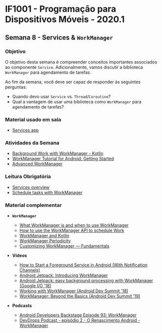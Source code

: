 # IF1001 - Programação para Dispositivos Móveis - 2020.1

## Semana 8 - Services & `WorkManager`

### Objetivo

O objetivo desta semana é compreender conceitos importantes associados ao componente `Service`. Adicionalmente, vamos discutir a biblioteca `WorkManager` para agendamento de tarefas.

Ao fim da semana, você deve ser capaz de responder às seguintes perguntas: 

- Quando devo usar `Service` vs. `Thread`/`Coroutine`?
- Qual a vantagem de usar uma biblioteca como `WorkManager` para agendamento de tarefas?

### Material usado em sala

- [Services app](https://github.com/if1001/if1001.github.io/tree/master/2021-03-17/Services)

### Atividades da Semana

- [Background Work with WorkManager - Kotlin](https://codelabs.developers.google.com/codelabs/android-workmanager/#0)
- [WorkManager Tutorial for Android: Getting Started](https://www.raywenderlich.com/6040-workmanager-tutorial-for-android-getting-started)
- [Advanced WorkManager](https://codelabs.developers.google.com/codelabs/android-adv-workmanager/index.html?index=..%2F..index#0)

### Leitura Obrigatória
- [Services overview](https://developer.android.com/guide/components/services)
- [Schedule tasks with WorkManager](https://developer.android.com/topic/libraries/architecture/workmanager)

### Material complementar

- **`WorkManager`** 
  - [What WorkManager is and when to use WorkManager](https://medium.com/androiddevelopers/introducing-workmanager-2083bcfc4712)
  - [How to use the WorkManager API to schedule Work](https://medium.com/androiddevelopers/workmanager-basics-beba51e94048)
  - [WorkManager and Kotlin](https://medium.com/androiddevelopers/workmanager-meets-kotlin-b9ad02f7405e)
  - [WorkManager Periodicity](https://medium.com/androiddevelopers/workmanager-periodicity-ff35185ff006)
  - [Customizing WorkManager — Fundamentals](https://medium.com/androiddevelopers/customizing-workmanager-fundamentals-fdaa17c46dd2)
  
- **Vídeos**
  - [How to Start a Foreground Service in Android (With Notification Channels)](https://www.youtube.com/watch?v=FbpD5RZtbCc)
  - [Android Jetpack: Introducing WorkManager](https://www.youtube.com/watch?v=pe_yqM16hPQ)
  - [Android Jetpack: easy background processing with WorkManager (Google I/O '18)](https://www.youtube.com/watch?v=IrKoBFLwTN0)
  - [Working with WorkManager (Android Dev Summit '18)](https://www.youtube.com/watch?v=83a4rYXsDs0)
  - [WorkManager: Beyond the Basics (Android Dev Summit '19)](https://www.youtube.com/watch?v=Bz0z694SrEE)
  
- **Podcasts**
  - [Android Developers Backstage Episode 93: WorkManager](http://androidbackstage.blogspot.com/2018/06/episode-93-workmanager.html)
  - [DevDrops Podcast - episódio 2 - O Renascimento Android - WorkManager](https://devdropspodcast.blogspot.com/2020/05/devdrops-podcast-episodio-2-o.html)